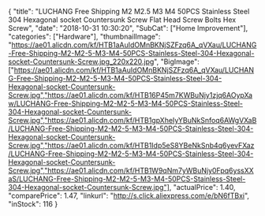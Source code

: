 {
	"title": "LUCHANG Free Shipping M2 M2.5 M3 M4 50PCS Stainless Steel 304 Hexagonal socket Countersunk Screw Flat Head Screw Bolts Hex Screw",
	"date": "2018-10-31 10:30:20",
	"SubCat": ["Home Improvement"],
	"categories": ["Hardware"],
	"thumbnailImage": "https://ae01.alicdn.com/kf/HTB1aAuIdOMnBKNjSZFzq6A_qVXau/LUCHANG-Free-Shipping-M2-M2-5-M3-M4-50PCS-Stainless-Steel-304-Hexagonal-socket-Countersunk-Screw.jpg_220x220.jpg",
	"BigImage": ["https://ae01.alicdn.com/kf/HTB1aAuIdOMnBKNjSZFzq6A_qVXau/LUCHANG-Free-Shipping-M2-M2-5-M3-M4-50PCS-Stainless-Steel-304-Hexagonal-socket-Countersunk-Screw.jpg","https://ae01.alicdn.com/kf/HTB16P45m7KWBuNjy1zjq6AOypXaw/LUCHANG-Free-Shipping-M2-M2-5-M3-M4-50PCS-Stainless-Steel-304-Hexagonal-socket-Countersunk-Screw.jpg","https://ae01.alicdn.com/kf/HTB1gpXheIyYBuNkSnfoq6AWgVXaB/LUCHANG-Free-Shipping-M2-M2-5-M3-M4-50PCS-Stainless-Steel-304-Hexagonal-socket-Countersunk-Screw.jpg","https://ae01.alicdn.com/kf/HTB1Idp5eS8YBeNkSnb4q6yevFXaz/LUCHANG-Free-Shipping-M2-M2-5-M3-M4-50PCS-Stainless-Steel-304-Hexagonal-socket-Countersunk-Screw.jpg","https://ae01.alicdn.com/kf/HTB1W9qNm7yWBuNjy0Fpq6yssXXaS/LUCHANG-Free-Shipping-M2-M2-5-M3-M4-50PCS-Stainless-Steel-304-Hexagonal-socket-Countersunk-Screw.jpg"],
	"actualPrice": 1.40,
	"comparePrice": 1.47,
	"linkurl": "http://s.click.aliexpress.com/e/bN6fTBxi",
	"inStock": 116
}

